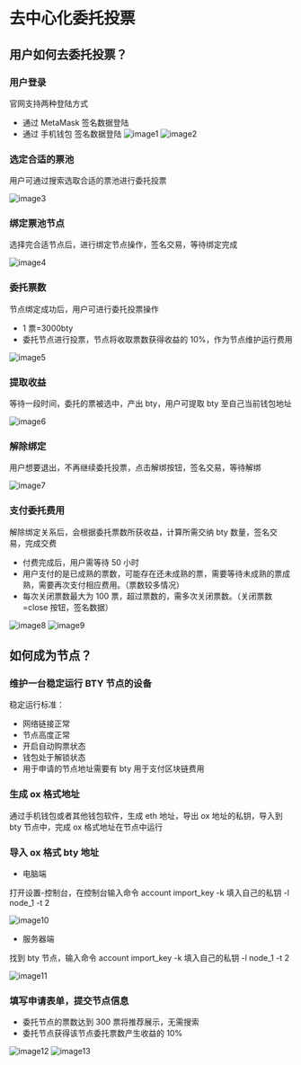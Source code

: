 # 去中心化委托投票

## 用户如何去委托投票？

### 用户登录

官网支持两种登陆方式

-   通过 MetaMask 签名数据登陆
-   通过 手机钱包 签名数据登陆
    ![image1](../../../picture/mine/1.png)
    ![image2](../../../picture/mine/2.png)

### 选定合适的票池

用户可通过搜索选取合适的票池进行委托投票

![image3](../../../picture/mine/3.png)

### 绑定票池节点

选择完合适节点后，进行绑定节点操作，签名交易，等待绑定完成

![image4](../../../picture/mine/4.png)

### 委托票数

节点绑定成功后，用户可进行委托投票操作

-   1 票=3000bty
-   委托节点进行投票，节点将收取票数获得收益的 10%，作为节点维护运行费用

![image5](../../../picture/mine/5.png)

### 提取收益

等待一段时间，委托的票被选中，产出 bty，用户可提取 bty 至自己当前钱包地址

![image6](../../../picture/mine/6.png)

### 解除绑定

用户想要退出，不再继续委托投票，点击解绑按钮，签名交易，等待解绑

![image7](../../../picture/mine/7.png)

### 支付委托费用

解除绑定关系后，会根据委托票数所获收益，计算所需交纳 bty 数量，签名交易，完成交费

-   付费完成后，用户需等待 50 小时
-   用户支付的是已成熟的票数，可能存在还未成熟的票，需要等待未成熟的票成熟，需要再次支付相应费用。（票数较多情况）
-   每次关闭票数最大为 100 票，超过票数的，需多次关闭票数。（关闭票数=close 按钮，签名数据）

![image8](../../../picture/mine/8.png)
![image9](../../../picture/mine/9.png)

## 如何成为节点？

### 维护一台稳定运行 BTY 节点的设备

稳定运行标准：

-   网络链接正常
-   节点高度正常
-   开启自动购票状态
-   钱包处于解锁状态
-   用于申请的节点地址需要有 bty 用于支付区块链费用

### 生成 ox 格式地址

通过手机钱包或者其他钱包软件，生成 eth 地址，导出 ox 地址的私钥，导入到 bty 节点中，完成 ox 格式地址在节点中运行

### 导入 ox 格式 bty 地址

-   电脑端

打开设置-控制台，在控制台输入命令 account import_key -k 填入自己的私钥 -l node_1 -t 2

![image10](../../../picture/mine/10.png)

-   服务器端

找到 bty 节点，输入命令 account import_key -k 填入自己的私钥 -l node_1 -t 2

![image11](../../../picture/mine/11.png)

### 填写申请表单，提交节点信息

-   委托节点的票数达到 300 票将推荐展示，无需搜索
-   委托节点获得该节点委托票数产生收益的 10%

![image12](../../../picture/mine/12.png)
![image13](../../../picture/mine/13.png)
